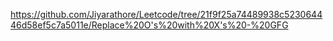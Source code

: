 https://github.com/Jiyarathore/Leetcode/tree/21f9f25a74489938c523064446d58ef5c7a5011e/Replace%20O's%20with%20X's%20-%20GFG
